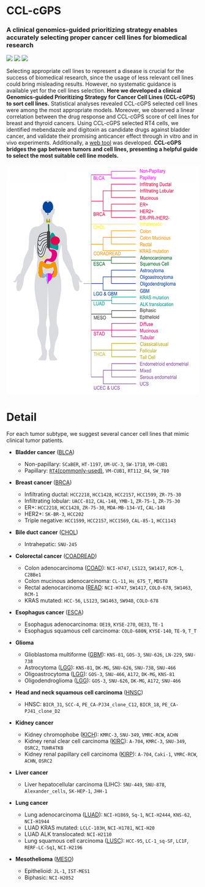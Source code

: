 # CCL-cGPS
### A clinical genomics-guided prioritizing strategy enables accurately selecting proper cancer cell lines for biomedical research

<img src='https://img.shields.io/badge/ligand--receptor-database-brightgreen'> <img src='https://img.shields.io/badge/human-3%2C398-orange'> <img src='https://img.shields.io/badge/mouse-2%2C033-blue'> 

Selecting appropriate cell lines to represent a disease is crucial for the success of biomedical research, since the usage of less relevant cell lines could bring misleading results. However, no systematic guidance is available yet for the cell lines selection. __Here we developed a clinical Genomics-guided Prioritizing Strategy for Cancer Cell Lines (CCL-cGPS) to sort cell lines.__ Statistical analyses revealed CCL-cGPS selected cell lines were among the most appropriate models. Moreover, we observed a linear correlation between the drug response and CCL-cGPS score of cell lines for breast and thyroid cancers. Using CCL-cGPS selected RT4 cells, we identified mebendazole and digitoxin as candidate drugs against bladder cancer, and validate their promising anticancer effect through in vitro and in vivo experiments. Additionally, a [web tool](http:/tcm.zju.edu.cn/cgps) was developed. __CCL-cGPS bridges the gap between tumors and cell lines, presenting a helpful guide to select the most suitable cell line models.__

<img src='https://github.com/ZJUFanLab/CCL-cGPS/blob/master/img/tumor.png' width = "600" height = "600"> 

# Detail
For each tumor subtype, we suggest several cancer cell lines that mimic clinical tumor patients.

- __Bladder cancer__ ([BLCA]())
  - Non-papillary: `SCaBER`, `HT-1197`, `UM-UC-3`, `SW-1710`, `VM-CUB1`
  - Papillary: [`RT4`(commonly-used)](), `VM-CUB1`, `RT112_84`, `SW_780`

- __Breast cancer__ ([BRCA]())
  - Infiltrating ductal: `HCC2218`, `HCC1428`, `HCC2157`, `HCC1599`, `ZR-75-30`
  - Infiltrating lobular: `UACC-812`, `CAL-148`, `YMB-1`, `ZR-75-1`, `ZR-75-30`
  - ER+: `HCC2218`, `HCC1428`, `ZR-75-30`, `MDA-MB-134-VI`, `CAL-148`
  - HER2+: `SK-BR-3`, `HCC202`
  - Triple negative: `HCC1599`, `HCC2157`, `HCC1569`, `CAL-85-1`, `HCC1143`

- __Bile duct cancer__ ([CHOL]())
  - Intrahepatic: `SNU-245`

- __Colorectal cancer__ ([COADREAD]())
  - Colon adenocarcinoma ([COAD]()): `NCI-H747`, `LS123`, `SW1417`, `RCM-1`, `C2BBe1`
  - Colon mucinous adenocarcinoma: `CL-11`, `Hs_675_T`, `MDST8`
  - Rectal adenocarcinoma ([READ](): `NCI-H747`, `SW1417`, `COLO-678`, `SW1463`, `RCM-1`
  - KRAS mutated: `HCC-56`, `LS123`, `SW1463`, `SW948`, `COLO-678`

- __Esophagus cancer__ ([ESCA]())
  - Esophagus adenocarcinoma: `OE19`, `KYSE-270`, `OE33`, `TE-1`
  - Esophagus squamous cell carcinoma: `COLO-680N`, `KYSE-140`, `TE-9`, `T_T`

- __Glioma__
  - Glioblastoma multiforme ([GBM]()): `KNS-81`, `GOS-3`, `SNU-626`, `LN-229`, `SNU-738`
  - Astrocytoma ([LGG]()): `KNS-81`, `DK-MG`, `SNU-626`, `SNU-738`, `SNU-466`
  - Oligoastrocytoma ([LGG]()): `GOS-3`, `SNU-466`, `A172`, `DK-MG`, `KNS-81`
  - Oligodendroglioma ([LGG]()): `GOS-3`, `SNU-626`, `DK-MG`, `A172`, `SNU-466`

- __Head and neck squamous cell carcinoma__ ([HNSC]())
  - HNSC: `BICR_31`, `SCC-4`, `PE_CA-PJ34_clone_C12`, `BICR_18`, `PE_CA-PJ41_clone_D2`

- __Kidney cancer__
  - Kidney chromophobe ([KICH]()): `KMRC-3`, `SNU-349`, `VMRC-RCW`, `ACHN`
  - Kidney renal clear cell carcinoma ([KIRC]()): `A-704`, `KMRC-3`, `SNU-349`, `OSRC2`, `TUHR4TKB`
  - Kidney renal papillary cell carcinoma ([KIRP]()): `A-704`, `Caki-1`, `VMRC-RCW`, `ACHN`, `OSRC2`

- __Liver cancer__
  - Liver hepatocellular carcinoma (LIHC): `SNU-449`, `SNU-878`, `Alexander_cells`, `SK-HEP-1`, `JHH-1`

- __Lung cancer__
  - Lung adenocarcinoma ([LUAD]()): `NCI-H1869`, `Sq-1`, `NCI-H2444`, `KNS-62`, `NCI-H1944`
  - LUAD KRAS mutated: `LCLC-103H`, `NCI-H1781`, `NCI-H20`
  - LUAD ALK translocated: `NCI-H2110`
  - Lung squamous cell carcinoma ([LUSC]()): `HCC-95`, `LC-1_sq-SF`, `LC1F`, `RERF-LC-Sq1`, `NCI-H2196`

- __Mesothelioma__ ([MESO]())
  - Epithelioid: `JL-1`, `IST-MES1`
  - Biphasic: `NCI-H2052`















